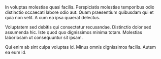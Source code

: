In voluptas molestiae quasi facilis. Perspiciatis molestiae temporibus odio distinctio occaecati labore odio aut. Quam praesentium quibusdam qui et quia non velit. A cum ea ipsa quaerat delectus.
 Voluptatem sed debitis qui consectetur recusandae. Distinctio dolor sed assumenda hic. Iste quod quo dignissimos minima totam. Molestias laboriosam ut consequuntur sit ipsam.
 Qui enim ab sint culpa voluptas id. Minus omnis dignissimos facilis. Autem ea eum id.
